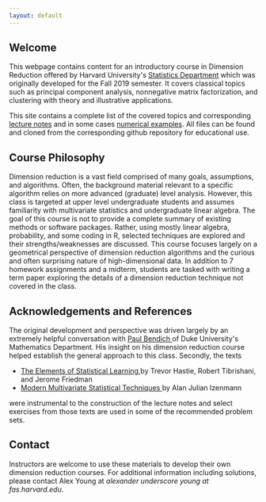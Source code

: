 ```yaml
---
layout: default
---
```


<h2> Welcome </h2>
This webpage contains content for an introductory course in Dimension Reduction offered by Harvard University's <a href="https://statistics.fas.harvard.edu/">Statistics Department</a> which was originally developed for the Fall 2019 semester.   It covers classical topics such as principal component analysis, nonnegative matrix factorization, and clustering with theory and illustrative applications.  

This site contains a complete list of the covered topics and corresponding <a href="web_content/notes"> lecture notes</a> and in some cases <a href="web_content/numerics"> numerical examples</a>.  All files can be found and cloned from the corresponding github repository for educational use.

<h2> Course Philosophy </h2>

Dimension reduction is a vast field comprised of many goals, assumptions, and algorithms.  Often, the background material relevant to a specific algorithm relies on more advanced (graduate) level analysis.  However, this class is targeted at upper level undergraduate students and assumes familiarity with multivariate statistics and undergraduate linear algebra. The goal of this course is not to provide a complete summary of existing methods or software packages.  Rather, using mostly linear algebra, probability, and some coding in R,  selected techniques are explored and their strengths/weaknesses are discussed.  This course focuses largely on a geometrical perspective of dimension reduction algorithms and the curious and often surprising nature of high-dimensional data.  In addition to 7 homework assignments and a midterm, students are tasked with writing a term paper exploring the details of a dimension reduction technique not covered in the class. 

<h2> Acknowledgements and References </h2>

The original development and perspective was driven largely by an extremely helpful conversation with <a href="https://www.paulbendich.com/">Paul Bendich </a> of Duke University's Mathematics Department.  His insight on his dimension reduction course helped establish the general approach to this class.  Secondly, the texts 
<ul>
<li> <a href="https://web.stanford.edu/~hastie/ElemStatLearn/"> The Elements of Statistical Learning </a> by Trevor Hastie, Robert Tibrishani, and Jerome Friedman </li>
<li> <a href="https://astro.temple.edu/~alan/MMST/"> Modern Multivariate Statistical Techniques </a> by Alan Julian Izenmann </li>
</ul>
were instrumental to the construction of the lecture notes and select exercises from those texts are used in some of the recommended problem sets.

<h2> Contact </h2>

Instructors are welcome to use these materials to develop their own dimension reduction courses.  For additional information including solutions, please contact Alex Young at *alexander underscore young at fas.harvard.edu*.  


